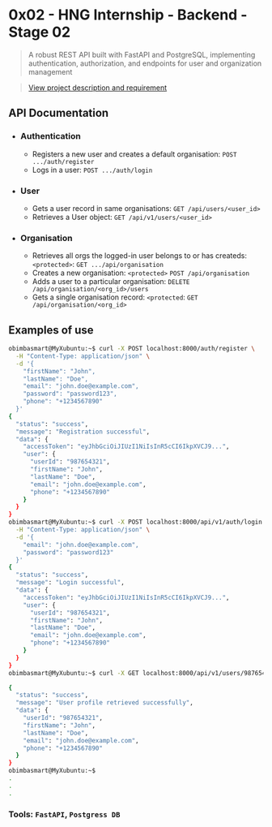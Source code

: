 # 0x02 - HNG Internship - Backend - Stage 02
> A robust REST API built with FastAPI and PostgreSQL, implementing authentication, authorization, and endpoints for user and organization management

> [View project description and requirement](https://fabulous-yogurt-1a4.notion.site/0X02-HNG-Internship-Backend-Stage-02-2829f7df22ce490e9b4777524dfb1c8f)

## API Documentation

- ### Authentication
    -  Registers a new user and creates a default organisation: `POST .../auth/register`
    -  Logs in a user: `POST .../auth/login`

- ### User
    - Gets a user record in same organisations: `GET /api/users/<user_id>`
    - Retrieves a User object: `GET /api/v1/users/<user_id>`

- ### Organisation
    - Retrieves all orgs the logged-in user belongs to or has createds: `<protected>`:  `GET .../api/organisation`
    - Creates a new organisation: `<protected>` `POST /api/organisation`
    - Adds a user to a particular organisation: `DELETE /api/organisation/<org_id>/users`
    - Gets a single organisation record: `<protected`: `GET /api/organisation/<org_id>`





## Examples of use
```bash
obimbasmart@MyXubuntu:~$ curl -X POST localhost:8000/auth/register \
  -H "Content-Type: application/json" \
  -d '{
    "firstName": "John",
    "lastName": "Doe",
    "email": "john.doe@example.com",
    "password": "password123",
    "phone": "+1234567890"
  }'
{
  "status": "success",
  "message": "Registration successful",
  "data": {
    "accessToken": "eyJhbGciOiJIUzI1NiIsInR5cCI6IkpXVCJ9...",
    "user": {
      "userId": "987654321",
      "firstName": "John",
      "lastName": "Doe",
      "email": "john.doe@example.com",
      "phone": "+1234567890"
    }
  }
}
obimbasmart@MyXubuntu:~$ curl -X POST localhost:8000/api/v1/auth/login \
  -H "Content-Type: application/json" \
  -d '{
    "email": "john.doe@example.com",
    "password": "password123"
  }'
{
  "status": "success",
  "message": "Login successful",
  "data": {
    "accessToken": "eyJhbGciOiJIUzI1NiIsInR5cCI6IkpXVCJ9...",
    "user": {
      "userId": "987654321",
      "firstName": "John",
      "lastName": "Doe",
      "email": "john.doe@example.com",
      "phone": "+1234567890"
    }
  }
}
obimbasmart@MyXubuntu:~$ curl -X GET localhost:8000/api/v1/users/987654321 -H "Authorization: Bearer eyJhbGciOiJIUzI1NiIsInR5cCI6IkpXVCJ9..."

{
  "status": "success",
  "message": "User profile retrieved successfully",
  "data": {
    "userId": "987654321",
    "firstName": "John",
    "lastName": "Doe",
    "email": "john.doe@example.com",
    "phone": "+1234567890"
  }
}
obimbasmart@MyXubuntu:~$
.
.
.
```

### Tools: `FastAPI`,  `Postgress DB`